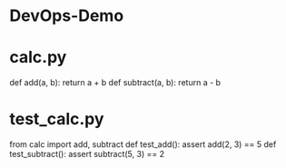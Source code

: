 # DevOps-Demo

# calc.py
def add(a, b):
return a + b
def subtract(a, b):
return a - b

# test_calc.py
from calc import add, subtract
def test_add():
assert add(2, 3) == 5
def test_subtract():
assert subtract(5, 3) == 2

